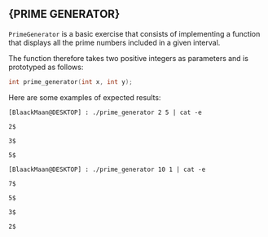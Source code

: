## {PRIME GENERATOR} 

`PrimeGenerator` is a basic exercise that consists of implementing a function that displays all the prime numbers included in a given interval.

The function therefore takes two positive integers as parameters and is prototyped as follows:
```c
int prime_generator(int x, int y);
```
Here are some examples of expected results:

`[BlaackMaan@DESKTOP] : ./prime_generator 2 5 | cat -e`

`2$`

`3$`

`5$`

`[BlaackMaan@DESKTOP] : ./prime_generator 10 1 | cat -e`

`7$`

`5$`

`3$`

`2$`

